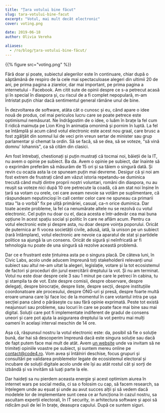 ```yaml
---
title: "Țara votului bine făcut"
slug: tara-votului-bine-facut
excerpt: "Votul, mai mult decât electronic"
cover: voting.png

date: 2019-06-18
author: Olivia Vereha

aliases:
  - /ro/blog/țara-votului-bine-făcut/
---
```


{{% figure src="voting.png" %}}

Fără doar și poate, subiectul alegerilor este în continuare, chiar după o săptămână de respiro de la cele mai spectaculoase alegeri din ultimii 20 de ani, pe prima pagina a ziarelor, dar mai important, pe prima pagina a internetului - Facebook. Am citit sute de opinii despre ce s-a petrecut acasă și în special în diaspora și, cu riscul de a fi complet nepopulară, m-am întristat puțin chiar dacă sentimentul general rămâne unul de bine. 

În dezvoltarea de software, atâta cât o cunosc și eu, când apare o idee nouă de produs, cel mai periculos lucru care se poate petrece este optimismul nemăsurat. Ne îndrăgostim de o idee, o luăm în brațe la fel cum îl ridică maimuța pe Lion King în animația omonimă și pornim în luptă. La fel se întâmplă și acum când votul electronic este acest nou graal, care brusc a fost zgâlțâit din somnul lui de veci prin vreun sertar de minister sau grup parlamentar și chemat la ordin. Să se facă, să se dea, să se voteze, "să vină domnu' Iohannis", ca să cităm din clasici. 

Am fost întrebați, chestionați și puțin mustrați că tocmai noi, băieții de la IT, nu avem o opinie pe subiect. Ba da. Avem o opinie pe subiect, dar înainte să o exprimăm preferăm să măsurăm de 15 ori și sa tăiem o singură dată. Și revin cu ocazia asta la ce spuneam puțin mai devreme. Desigur că și noi am fost extrem de frustrați când am văzut istoria repetandu-se duminica trecută când mulți dintre proprii noștri voluntari, români din diaspora, nu au reușit sa voteze nici după 10 ore petrecute la coadă, că am stat noi înșine în țară sa votam cu orele, cei care aveam nevoie sa votăm pe suplimentare, că răspundeam neputincioși în call center celor care ne spuneau ca primarii stau "la o vorbă" fix pe uliță primăriei, casual, ca-n orice duminica. Dar toate aceste probleme, la fel ca nenumărate altele nu se rezolvă cu votul electronic. Cel puțin nu doar cu el, daca acesta e într-adevăr cea mai buna opțiune în acest spațiu social și politic în care ne aflăm acum. Pentru ca votul electronic este și despre asta, nu doar despre voința poporului. Oricât de puternica ar fi vocea societății civile, adusă, iată, la unison pe un subiect (rară întâmplare), votul electronic are nevoie ca aparatul de stat și partidele politice sa ajungă la un consens. Oricât de sigură și neînfricată ar fi tehnologia nu poate de una singură să rezolve această problemă. 

Dar ce e frustrant este țintuirea asta pe o singura placă. De câteva luni, în Civic Labs, acolo unde aducem împreună toți stakeholderii relevanți unui subiect sau altul ne-am uitat la alegeri, legislație, votare și la tot ecosistemul de factori și proceduri din jurul exercitării dreptului la vot. Și nu am terminat. Votul nu este doar despre cele 3 sau 1 minut pe care le petreci în cabina, tu și stampila ta de vot. Este despre comisii, despre observare, despre delegați, despre birocrație, despre liste, despre secții, despre instituțiile coordonatoare ale procesului, despre ONG-uri și presă, despre foarte multă eroare umana care își face loc de la momentul în care votantul intra pe ușa secției pana când o părăsește cu sau fără opinie exprimată. Peste tot există neajunsuri sau probleme, sau locuri în care se poate face mai bine sau mai digital. Soluții care pot fi implementate indiferent de gradul de consens uneori și care pot ajuta la asigurarea dreptului la vot pentru mai mulți oameni în același interval meschin de 14 ore. 

Așa că, răspunsul nostru la votul electronic este: da, posibil să fie o soluție bună, dar hai să descoperim împreună dacă este singura soluție sau dacă de fapt putem face mai mult de atât. Avem [un website](www.cetetine.ro) unde va invitam să ne trimiteți opiniile voastre pe subiect, și suntem mereu online pe contact@code4.ro. Vom avea și întâlniri deschise, focus grupuri și consultări pe validarea problemelor legate de ecosistemul electoral și incubare de soluții digitale acolo unde ele își au atât rostul cât și sorți de izbândă și va invităm să luați parte la ele. 

Dar haideți sa nu pierdem aceasta energie și acest optimism aiurea în internet wars pe social media, ci sa o folosim cu cap, să facem research, sa înțelegem unde au eșuat și unde au avut succes alții și să vedem dacă modelele lor de implementare sunt ceea ce ar funcționa în cazul nostru, sa ascultam experții electorali, în IT security, in arhitectura software și apoi să ridicăm puii de lei în brațe, deasupra capului. După ce suntem siguri. 


